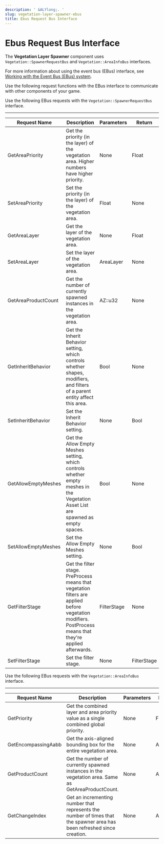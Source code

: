 ```yaml
---
description: ' &ALYlong;. '
slug: vegetation-layer-spawner-ebus
title: Ebus Request Bus Interface
---
```

# Ebus Request Bus Interface<a name="vegetation-layer-spawner-ebus"></a>

The **Vegetation Layer Spawner** component uses `Vegetation::SpawnerRequestBus` and `Vegetation::AreaInfoBus` interfaces\.

For more information about using the event bus \(EBus\) interface, see [Working with the Event Bus \(EBus\) system](/docs/userguide/programming/ebus/intro.md)\.

Use the following request functions with the EBus interface to communicate with other components of your game\.

Use the following EBus requests with the `Vegetation::SpawnerRequestBus` interface\.


****  

| Request Name | Description | Parameters | Return | Scriptable? | 
| --- | --- | --- | --- | --- | 
| GetAreaPriority | Get the priority \(in the layer\) of the vegetation area\. Higher numbers have higher priority\. | None | Float | Yes | 
| SetAreaPriority | Set the priority \(in the layer\) of the vegetation area\. | Float | None | Yes | 
| GetAreaLayer | Get the layer of the vegetation area\. | None | Float | Yes | 
| SetAreaLayer | Set the layer of the vegetation area\. | AreaLayer | None | Yes | 
| GetAreaProductCount | Get the number of currently spawned instances in the vegetation area\. | AZ::u32 | None | Yes | 
| GetInheritBehavior | Get the Inherit Behavior setting, which controls whether shapes, modifiers, and filters of a parent entity affect this area\. | Bool | None | Yes | 
| SetInheritBehavior | Set the Inherit Behavior setting\. | None | Bool | Yes | 
| GetAllowEmptyMeshes | Get the Allow Empty Meshes setting, which controls whether empty meshes in the Vegetation Asset List are spawned as empty spaces\. | Bool | None | Yes | 
| SetAllowEmptyMeshes | Set the Allow Empty Meshes setting\. | None | Bool | Yes | 
| GetFilterStage | Get the filter stage\. PreProcess means that vegetation filters are applied before vegetation modifiers\. PostProcess means that they're applied afterwards\.  | FilterStage | None | Yes | 
| SetFilterStage | Set the filter stage\. | None | FilterStage | Yes | 

Use the following EBus requests with the `Vegetation::AreaInfoBus` interface\.


****  

| Request Name | Description | Parameters | Return | Scriptable? | 
| --- | --- | --- | --- | --- | 
| GetPriority | Get the combined layer and area priority value as a single combined global priority\. | None | Float | Yes | 
| GetEncompassingAabb | Get the axis\-aligned bounding box for the entire vegetation area\. | None | AZ::Aabb | Yes | 
| GetProductCount | Get the number of currently spawned instances in the vegetation area\. Same as GetAreaProductCount\. | None | AZ::u32 | Yes | 
| GetChangeIndex | Get an incrementing number that represents the number of times that the spawner area has been refreshed since creation\. | None | AZ::u32 | Yes | 